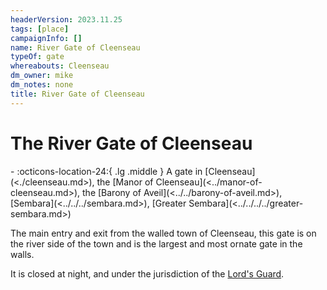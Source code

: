 ```yaml
---
headerVersion: 2023.11.25
tags: [place]
campaignInfo: []
name: River Gate of Cleenseau
typeOf: gate
whereabouts: Cleenseau
dm_owner: mike
dm_notes: none
title: River Gate of Cleenseau
---
```

# The River Gate of Cleenseau
<div class="grid cards ext-narrow-margin ext-one-column" markdown>
-    :octicons-location-24:{ .lg .middle } A gate in [Cleenseau](<./cleenseau.md>), the [Manor of Cleenseau](<../manor-of-cleenseau.md>), the [Barony of Aveil](<../../barony-of-aveil.md>), [Sembara](<../../../sembara.md>), [Greater Sembara](<../../../../greater-sembara.md>)  
</div>


The main entry and exit from the walled town of Cleenseau, this gate is on the river side of the town and is the largest and most ornate gate in the walls.

It is closed at night, and under the jurisdiction of the [Lord's Guard](<./lord-s-guard-of-cleenseau.md>). 